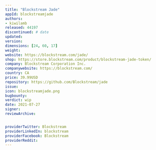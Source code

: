 ```yaml
---
title: "Blockstream Jade"
appId: blockstreamjade
authors:
- kiwilamb
released: 44197
discontinued: # date
updated:
version:
dimensions: [24, 60, 17]
weight: 
website: https://blockstream.com/jade/
shop: https://store.blockstream.com/product/blockstream-jade-token/
company: Blockstream Corporation Inc.
companywebsite: https://blockstream.com/
country: CA
price: 39.99USD
repository: https://github.com/Blockstream/jade
issue:
icon: blockstreamjade.png
bugbounty:
verdict: wip 
date: 2021-07-27
signer:
reviewArchive:


providerTwitter: Blockstream
providerLinkedIn: blockstream
providerFacebook: Blockstream
providerReddit: 
---
```


